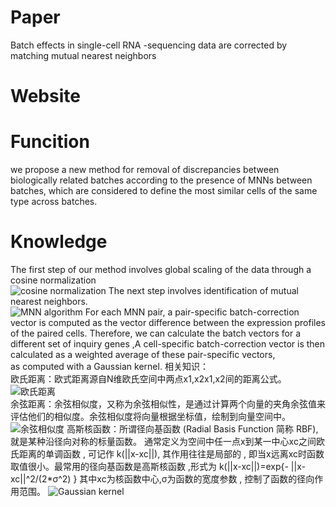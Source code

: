 # **Paper**  
Batch effects in single-cell RNA -sequencing data are corrected by matching mutual nearest neighbors
# **Website**  

# **Funcition**  
we propose a new method for removal of discrepancies between biologically related batches according to the presence of MNNs between batches, which are considered to define the most similar
cells of the same type across batches.

# **Knowledge**   
The first step of our method involves global scaling of the data through a cosine normalization  
![cosine normalization](https://github.com/Rickyzhang1990/during_work/blob/master/paper_and_Algorithm/image/cosine_normalization.png)
The next step involves identification of mutual nearest neighbors.  
![MNN algorithm](https://github.com/Rickyzhang1990/during_work/blob/master/paper_and_Algorithm/image/MNN_algorithm.png)
For each MNN pair, a pair-specific batch-correction vector is computed as the vector difference between the expression profiles of the paired cells. 
Therefore, we can calculate the batch vectors for a different set of inquiry genes ,A cell-specific batch-correction vector is then calculated as a weighted average of these pair-specific vectors,  
 as computed with a Gaussian kernel. 
相关知识：  
欧氏距离：欧式距离源自N维欧氏空间中两点x1,x2x1​,x2​间的距离公式。  
![欧氏距离](https://github.com/Rickyzhang1990/during_work/blob/master/paper_and_Algorithm/image/euli_distane.png)  
余弦距离：余弦相似度，又称为余弦相似性，是通过计算两个向量的夹角余弦值来评估他们的相似度。余弦相似度将向量根据坐标值，绘制到向量空间中。  
![余弦相似度](https://github.com/Rickyzhang1990/during_work/blob/master/paper_and_Algorithm/image/cosine_distance.png)
高斯核函数：所谓径向基函数 (Radial Basis Function 简称 RBF), 就是某种沿径向对称的标量函数。 通常定义为空间中任一点x到某一中心xc之间欧氏距离的单调函数 , 可记作 k(||x-xc||), 其作用往往是局部的 , 即当x远离xc时函数取值很小。最常用的径向基函数是高斯核函数 ,形式为 k(||x-xc||)=exp{- ||x-xc||^2/(2*σ^2) } 其中xc为核函数中心,σ为函数的宽度参数 , 控制了函数的径向作用范围。
![Gaussian kernel](https://github.com/Rickyzhang1990/during_work/blob/master/paper_and_Algorithm/image/Gaussian_kernel.png)